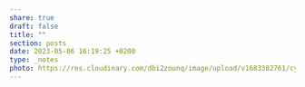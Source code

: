 ```yaml
---
share: true
draft: false
title: ""
section: posts
date: 2023-05-06 16:19:25 +0200
type: _notes
photo: https://res.cloudinary.com/dbi2zounq/image/upload/v1683382761/cya9la68ivi2iimpliw9.jpg
---
```



